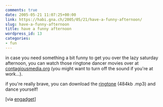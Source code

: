 ```yaml
---
comments: true
date: 2005-05-21 11:07:25+00:00
link: https://habi.gna.ch/2005/05/21/have-a-funny-afternoon/
slug: have-a-funny-afternoon
title: have a funny afternoon
wordpress_id: 13
categories:
- fun
---
```



in case you need something a bit funny to get you over the lazy saturday afternoon, you can watch those ringtone dancer movies over at [contagiousmedia.org](http://ringtonedancer.contagiousmedia.org/) (you might want to turn off the sound if you're at work...).
  
if you're really brave, you can download the [ringtone](http://ringtonedancer.contagiousmedia.org/ringtone.mp3) (484kb .mp3) and dance yourself!



[via [engadget](http://www.engadget.com/entry/1234000897044122/)]

